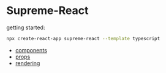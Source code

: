 # Supreme-React
getting started:
```sh
npx create-react-app supreme-react --template typescript
```
* [components](https://github.com/mikolajsemeniuk/Supreme-React/tree/main/components)
* [props](https://github.com/mikolajsemeniuk/Supreme-React/tree/main/props)
* [rendering](https://github.com/mikolajsemeniuk/Supreme-React/tree/main/rendering)

